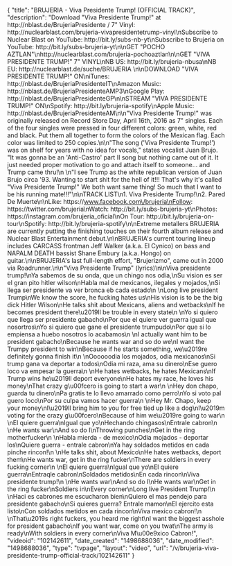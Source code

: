 {
    "title": "BRUJERIA - Viva Presidente Trump! (OFFICIAL TRACK)",
    "description": "Download \"Viva Presidente Trump!\" at http:\/\/nblast.de\/BrujeriaPresidente \/ 7\" Vinyl: http:\/\/nuclearblast.com\/brujeria-vivapresidentetrump-vinyl\nSubscribe to Nuclear Blast on YouTube: http:\/\/bit.ly\/subs-nb-yt\nSubscribe to Brujeria on YouTube: http:\/\/bit.ly\/subs-brujeria-yt\n\nGET \"POCHO AZTLAN\"\nhttp:\/\/nuclearblast.com\/brujeria-pochoaztlan\n\nGET \"VIVA PRESIDENTE TRUMP!\" 7\" VINYL\nNB US: http:\/\/bit.ly\/brujeria-nbusa\nNB EU: http:\/\/nuclearblast.de\/suche\/BRUJERIA \n\nDOWNLOAD \"VIVA PRESIDENTE TRUMP!\" ON\niTunes: http:\/\/nblast.de\/BrujeriaPresidenteIT\nAmazon Music: http:\/\/nblast.de\/BrujeriaPresidenteAMP3\nGoogle Play: http:\/\/nblast.de\/BrujeriaPresidenteGP\n\nSTREAM  \"VIVA PRESIDENTE TRUMP!\" ON\nSpotify: http:\/\/bit.ly\/brujeria-spotify\nApple Music: http:\/\/nblast.de\/BrujeriaPresidenteAM\n\n\"Viva Presidente Trump!\" was originally released on Record Store Day, April 16th, 2016 as 7\" singles. Each of the four singles were pressed in four different colors: green, white, red and black. Put them all together to form the colors of the Mexican flag. Each color was limited to 250 copies.\n\n\"The song ('Viva Presidente Trump!') was on shelf for years with no idea for vocals,\" states vocalist Juan Brujo. \"It was gonna be an 'Anti-Castro' part II song but nothing came out of it. It just needed proper motivation to go and attach itself to someone... and Trump came thru!\n \n\"I see Trump as the white republican version of Juan Brujo circa '93. Wanting to start shit for the hell of it!!! That's why it's called \"Viva Presidente Trump!\" We both want same thing! So much that I want to be his running mate!!!\"\n\nTRACK LIST\n1. Viva Presidente Trump!\n2. Pared De Muerte\n\nLike: https:\/\/www.facebook.com\/brujeria\nFollow: https:\/\/twitter.com\/brujeria\nWatch: http:\/\/bit.ly\/subs-brujeria-yt\nPhotos: https:\/\/instagram.com\/brujeria_oficial\nOn Tour: http:\/\/bit.ly\/brujeria-on-tour\nSpotify: http:\/\/bit.ly\/brujeria-spotify\n\nExtreme metallers BRUJERIA are currently putting the finishing touches on their fourth album release and Nuclear Blast Entertainment debut.\n\nBRUJERIA's current touring lineup includes CARCASS frontman Jeff Walker (a.k.a. El Cynico) on bass and NAPALM DEATH bassist Shane Embury (a.k.a. Hongo) on guitar.\n\nBRUJERIA's last full-length effort, \"Brujerizmo\", came out in 2000 via Roadrunner.\n\n\"Viva Presidente Trump\" (lyrics)\n\nViva presidente trump!\nYa sabemos de su onda, que un chingo nos odia,\nSu vision es ser el gran pito hitler wilson\nHabla mal de mexicanos, ilegales y mojados,\nSi llega ser presidente va ver bronca eb cada estado\n \nLong live president Trump\nWe know the score, he fucking hates us\nHis vision is to be the big dick Hitler Wilson\nHe talks shit about Mexicans, aliens and wetbacks\nIf he becomes president there\u2019ll be trouble in every state\n \nYo si quiero que llega ser presidente gabacho\nPor que el quiere ver guerra igual que nosortros\nYo si quiero que gane el presidente trumpudo\nPor que si lo empiensa a huebo nosotros lo acabamos\n \nI actually want him to be president gabacho\nBecause he wants war and so do we\nI want the Trumpy president to win\nBecause if he starts something, we\u2019re definitely gonna finish it\n \nOooooodia los mojados, odia mexicanos\nSi trump gana va deportar a todos\nOdia mi raza, ama su dinero\nEse guero loco va empesar la guerra\n \nHe hates wetbacks, he hates Mexicans\nIf Trump wins he\u2019ll deport everyone\nHe hates my race, he loves his money\nThat crazy g\u00fcero is going to start a war\n \nHey don chapo, guarda tu dinero\nPa gratis te lo llevo amarrado como perro\nYo si voto pal guero loco\nPor su culpa vamos hacer guerra\n \nHey Mr. Chapo, keep your money\nI\u2019ll bring him to you for free tied up like a dog\nI\u2019m voting for the crazy g\u00fcero\nBecause of him we\u2019re going to war\n \nEl quiere guerra\nIgual que yo\nHechando chingasos\nEntrale cabron\n \nHe wants war\nAnd so do I\nThrowing punches\nGet in the ring motherfucker\n \nHabla mierda - de mexico\nOdia mojados - deportar los\nQuiere guerra - entrale cabron\nYa hay soldados metidos en cada pinche rincon!\n \nHe talks shit, about Mexico\nHe hates wetbacks, deport them\nHe wants war, get in the ring fucker\nThere are soldiers in every fucking corner\n \nEl quiere guerra\nIgual que yo\nEl quiere guerra\nEntraqle cabron\nSoldados metidos\nEn cada rincon\nViva presidente trump!\n \nHe wants war\nAnd so do I\nHe wants war\nGet in the ring fucker\nSoldiers in\nEvery corner\nLong live President Trump!\n \nHaci es cabrones me escucharon bien\nQuiero el mas pendejo para presidente gabacho\nSi quieres guerra? Entrale mamon\nEl ejercito esta listo\nCon soldados metidos en cada rincon\nViva mexico cabron!\n \nThat\u2019s right fuckers, you heard me right\nI want the biggest asshole for president gabacho\nIf you want war, come on you twat\nThe army is ready\nWith soldiers in every corner\nViva M\u00e9xico Cabron!",
    "videoid": "102142611",
    "date_created": "1498688036",
    "date_modified": "1498688036",
    "type": "tvpage",
    "layout": "video",
    "url": "\/v\/brujeria-viva-presidente-trump-official-track\/102142611"
}